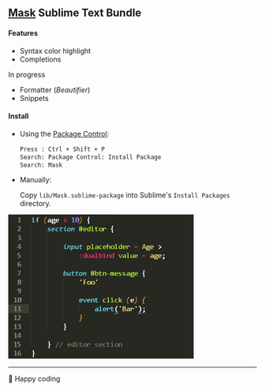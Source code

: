 ## [Mask](https://github.com/atmajs/maskjs) Sublime Text Bundle


#### Features

- Syntax color highlight
- Completions

In progress
- Formatter (_Beautifier_)
- Snippets


#### Install

- Using the [Package Control](https://sublime.wbond.net/):

	```
	Press : Ctrl + Shift + P
	Search: Package Control: Install Package
	Search: Mask
	```

- Manually: 

	Copy `lib/Mask.sublime-package` into Sublime's `Install Packages` directory.


![screenshot](resources/screen.png)

----

:beers: Happy coding